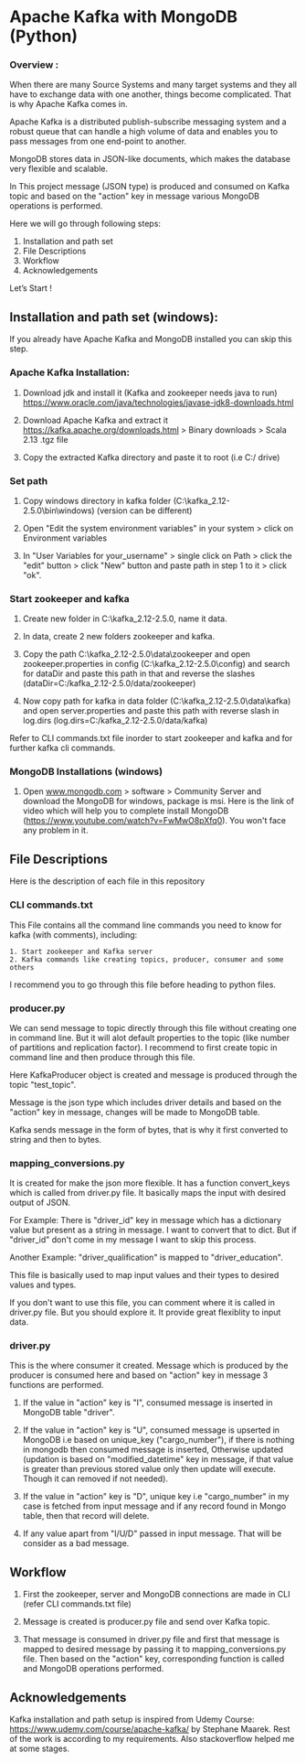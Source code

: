 # Apache Kafka with MongoDB (Python)

### Overview :

When there are many Source Systems and many target systems and they all have to exchange data with one another, things become complicated. That is why Apache Kafka comes in. 

Apache Kafka is a distributed publish-subscribe messaging system and a robust queue that can handle a high volume of data and enables you to pass messages from one end-point to another.

MongoDB stores data in JSON-like documents, which makes the database very flexible and scalable.

In This project message (JSON type) is produced and consumed on Kafka topic and based on the "action" key in message various MongoDB 
operations is performed. 

Here we will go through following steps:
1. Installation and path set 
2. File Descriptions
3. Workflow
4. Acknowledgements

Let’s Start !

## Installation and path set (windows):

If you already have Apache Kafka and MongoDB installed you can skip this step.

### Apache Kafka Installation:

1. Download jdk and install it (Kafka and zookeeper needs java to run) 
	https://www.oracle.com/java/technologies/javase-jdk8-downloads.html

2. Download Apache Kafka and extract it 
      https://kafka.apache.org/downloads.html > Binary downloads > Scala 2.13 .tgz file

3. Copy the extracted Kafka directory and paste it to root (i.e C:/ drive)

### Set path 

1. Copy windows directory in kafka folder (C:\kafka_2.12-2.5.0\bin\windows) (version can be different)

2. Open "Edit the system environment variables" in your system > click on Environment variables

3. In "User Variables for your_username" > single click on Path > click the "edit" button > click "New" button and paste 
	path in step 1 to it > click "ok".

### Start zookeeper and kafka

1. Create new folder in C:\kafka_2.12-2.5.0, name it data.

2. In data, create 2 new folders zookeeper and kafka.

3. Copy the path C:\kafka_2.12-2.5.0\data\zookeeper and open zookeeper.properties in config (C:\kafka_2.12-2.5.0\config) and search for 
	dataDir and paste this path in that and reverse the slashes (dataDir=C:/kafka_2.12-2.5.0/data/zookeeper)

4.  Now copy path for kafka in data folder (C:\kafka_2.12-2.5.0\data\kafka) and open server.properties and paste this path with reverse
	slash in log.dirs (log.dirs=C:/kafka_2.12-2.5.0/data/kafka)

Refer to CLI commands.txt file inorder to start zookeeper and kafka and for further kafka cli commands.

### MongoDB Installations (windows)
 
1. Open www.mongodb.com > software > Community Server and download the MongoDB for windows, package is msi. Here is the link of video
	which will help you to complete install MongoDB (https://www.youtube.com/watch?v=FwMwO8pXfq0). You won't face any problem in it.

## File Descriptions

Here is the description of each file in this repository

### CLI commands.txt

This File contains all the command line commands you need to know for kafka (with comments), including:

	1. Start zookeeper and Kafka server
	2. Kafka commands like creating topics, producer, consumer and some others

I recommend you to go through this file before heading to python files.

### producer.py

We can send message to topic directly through this file without creating one in command line. But it will alot default properties to the topic (like number of partitions and replication factor). I recommend to first create topic in command line and then produce through this 
file.

Here KafkaProducer object is created and message is produced through the topic "test_topic". 

Message is the json type which includes driver details and based on the "action" key in message, changes will be made to MongoDB table.

Kafka sends message in the form of bytes, that is why it first converted to string and then to bytes.

### mapping_conversions.py

It is created for make the json more flexible. It has a function convert_keys which is called from driver.py file. It basically maps the 
input with desired output of JSON.

For Example:
There is "driver_id" key in message which has a dictionary value but present as a string in message. I want to convert that to dict. But
if "driver_id" don't come in my message I want to skip this process. 

Another Example:
"driver_qualification" is mapped to "driver_education". 

This file is basically used to map input values and their types to desired values and types.

If you don't want to use this file, you can comment where it is called in driver.py file. But you should explore it. It provide great flexiblity to input data.

### driver.py

This is the where consumer it created. Message which is produced by the producer is consumed here and based on "action" key in message 3
functions are performed.

1. If the value in "action" key is "I", consumed message is inserted in MongoDB table "driver".

2. If the value in "action" key is "U", consumed message is upserted in MongoDB i.e based on unique_key ("cargo_number"), if there is   	   nothing in mongodb then consumed message is inserted, Otherwise updated (updation is based on "modified_datetime" key in message,
   if that value is greater than previous stored value only then update will execute. Though it can removed if not needed).

3. If the value in "action" key is "D", unique key i.e "cargo_number" in my case is fetched from input message and if any
   record found in  Mongo table, then that record will delete.

4. If any value apart from "I/U/D" passed in input message. That will be consider as a bad message.

## Workflow

1. First the zookeeper, server and MongoDB connections are made in CLI (refer CLI commands.txt file)

2. Message is created is producer.py file and send over Kafka topic.

3. That message is consumed in driver.py file and first that message is mapped to desired message by passing it to mapping_conversions.py
   file. Then based on the "action" key, corresponding function is called and MongoDB operations performed.

## Acknowledgements

Kafka installation and path setup is inspired from Udemy Course: https://www.udemy.com/course/apache-kafka/ by Stephane Maarek. Rest of the work is according to my requirements. Also stackoverflow helped me at some stages.